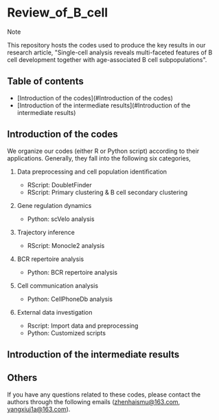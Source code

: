 # Review_of_B_cell
> [!NOTE]
> This repository hosts the codes used to produce the key results in our research article, "Single-cell analysis reveals multi-faceted features of B cell development together with age-associated B cell subpopulations".

## Table of contents
* [Introduction of the codes](#Introduction of the codes)
* [Introduction of the intermediate results](#Introduction of the intermediate results)


## Introduction of the codes

We organize our codes (either R or Python script) according to their applications. Generally, they fall into the following six categories,

1. Data preprocessing and cell population identification
	- RScript: DoubletFinder
	- RScript: Primary clustering & B cell secondary clustering

2. Gene regulation dynamics
	- Python: scVelo analysis 

3. Trajectory inference
	- RScript: Monocle2 analysis

4. BCR repertoire analysis
	- Python: BCR repertoire analysis

5. Cell communication analysis
	- Python: CellPhoneDb analysis

6. External data investigation
	- Rscript: Import data and preprocessing
	- Python: Customized scripts

## Introduction of the intermediate results

## Others
If you have any questions related to these codes, please contact the authors through the following emails (zhenhaismu@163.com, yangxiuj1a@163.com).
